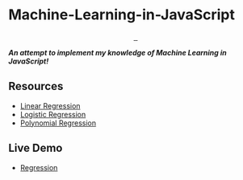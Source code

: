 # Machine-Learning-in-JavaScript
<p align="center"> 
  <a href="https://github.com/GeoffreySaxena/Machine-Learning-in-JavaScript"> <img alt="" src="https://img.shields.io/badge/-Machine%20Learning%20%E2%9D%A4%20Javascript-blue"> </a> 
  <a href="https://www.tensorflow.org/"> <img alt="" src="https://img.shields.io/badge/TensorFlow.js-2.8.3-%23FF6F00"> </a> 
  <a href="https://p5js.org/"> <img alt="" src="https://img.shields.io/badge/p5.js-1.2.0-ED225D"> </a> 
</p>

**_An attempt to implement my knowledge of Machine Learning in JavaScript!_**

## Resources
- [Linear Regression](https://github.com/GeoffreySaxena/Machine-Learning-in-JavaScript/tree/main/Linear%20Regression)
- [Logistic Regression](https://github.com/GeoffreySaxena/Machine-Learning-in-JavaScript/tree/main/Logistic%20Regression)
- [Polynomial Regression](https://github.com/GeoffreySaxena/Machine-Learning-in-JavaScript/tree/main/Polynomial%20Regression)

## Live Demo
- [Regression](https://geoffreysaxena.github.io/playground-regression.html)
